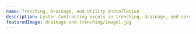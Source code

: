 ```yaml
---
name: Trenching, Drainage, and Utility Installation
description: Lyster Contracting excels in trenching, drainage, and service installation for residential and commercial projects, as we work closely with electricians, drainlayers, and other qualified utility installers we are sure to engage the right people for your job, our commitment to quality and safety ensures reliable and long-lasting results for your project.
featuredImage: drainage-and-trenching/image1.jpg
---
```

